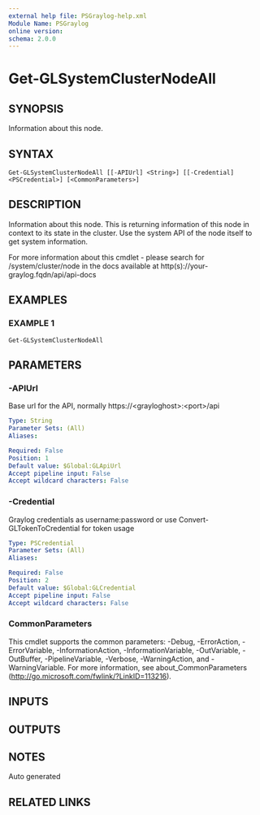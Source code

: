 ```yaml
---
external help file: PSGraylog-help.xml
Module Name: PSGraylog
online version:
schema: 2.0.0
---
```


# Get-GLSystemClusterNodeAll

## SYNOPSIS
Information about this node.

## SYNTAX

```
Get-GLSystemClusterNodeAll [[-APIUrl] <String>] [[-Credential] <PSCredential>] [<CommonParameters>]
```

## DESCRIPTION
Information about this node.
This is returning information of this node in context to its state in the cluster.
Use the system API of the node itself to get system information.

For more information about this cmdlet - please search for /system/cluster/node in the docs available at http(s)://your-graylog.fqdn/api/api-docs

## EXAMPLES

### EXAMPLE 1
```
Get-GLSystemClusterNodeAll
```

## PARAMETERS

### -APIUrl
Base url for the API, normally https://\<grayloghost\>:\<port\>/api

```yaml
Type: String
Parameter Sets: (All)
Aliases:

Required: False
Position: 1
Default value: $Global:GLApiUrl
Accept pipeline input: False
Accept wildcard characters: False
```

### -Credential
Graylog credentials as username:password or use Convert-GLTokenToCredential for token usage

```yaml
Type: PSCredential
Parameter Sets: (All)
Aliases:

Required: False
Position: 2
Default value: $Global:GLCredential
Accept pipeline input: False
Accept wildcard characters: False
```

### CommonParameters
This cmdlet supports the common parameters: -Debug, -ErrorAction, -ErrorVariable, -InformationAction, -InformationVariable, -OutVariable, -OutBuffer, -PipelineVariable, -Verbose, -WarningAction, and -WarningVariable. For more information, see about_CommonParameters (http://go.microsoft.com/fwlink/?LinkID=113216).

## INPUTS

## OUTPUTS

## NOTES
Auto generated

## RELATED LINKS
